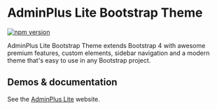 # AdminPlus Lite Bootstrap Theme
[![npm version](https://badge.fury.io/js/adminplus.svg)](https://badge.fury.io/js/adminplus)

AdminPlus Lite Bootstrap Theme extends Bootstrap 4 with awesome premium features, custom elements, sidebar navigation and a modern theme that's easy to use in any Bootstrap project.

## Demos & documentation
See the [AdminPlus Lite](http://adminplus.themekit.io) website.